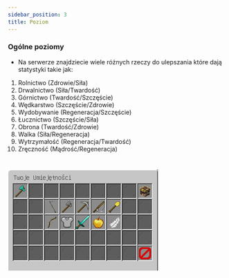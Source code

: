 ```yaml
---
sidebar_position: 3
title: Poziom
---
```

### Ogólne poziomy 
- Na serwerze znajdziecie wiele różnych rzeczy do ulepszania które dają statystyki takie jak:
1. Rolnictwo (Zdrowie/Siła)
2. Drwalnictwo (Siła/Twardość)
3. Górnictwo (Twardość/Szczęście)
4. Wędkarstwo (Szczęście/Zdrowie)
5. Wydobywanie (Regeneracja/Szczęście)
6. Łucznictwo (Szczęście/Siła)
7. Obrona (Twardość/Zdrowie)
8. Walka (Siła/Regeneracja)
9. Wytrzymałość (Regeneracja/Twardość)
10. Zręczność (Mądrość/Regeneracja)

# ![Umiejętności](./img/umie,png.png)